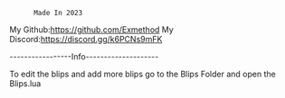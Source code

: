 
          Made In 2023

My Github:https://github.com/Exmethod
My Discord:https://discord.gg/k6PCNs9mFK


-----------------Info--------------------

To edit the blips and add more blips go to the Blips Folder and open the Blips.lua